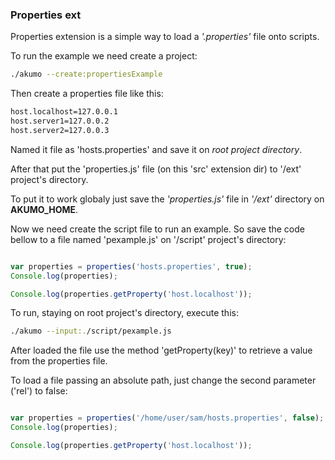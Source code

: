 ### Properties ext

Properties extension is a simple way to load a <i>'.properties'</i> file onto scripts.
<p>
 To run the example we need create a project:
 
 ```bash
./akumo --create:propertiesExample

 ```
<p> 
Then create a properties file like this:

```bash
host.localhost=127.0.0.1
host.server1=127.0.0.2
host.server2=127.0.0.3

```
Named it file as 'hosts.properties' and save it on <i>root project directory</i>.
<p>
After that put the 'properties.js' file (on this 'src' extension dir) to '/ext' project's directory.
<p>
To put it to work globaly just save the <i>'properties.js'</i> file in <i>'/ext'</i> directory on <b>AKUMO_HOME</b>.
<p>

Now we need create the script file to run an example. So save the code bellow to a file named 'pexample.js' on '/script' project's directory:

```javascript

var properties = properties('hosts.properties', true);
Console.log(properties);

Console.log(properties.getProperty('host.localhost'));

```

To run, staying on root project's directory, execute this:

```bash
./akumo --input:./script/pexample.js

```

After loaded the file use the method 'getProperty(key)' to retrieve a value from the properties file.
<p>

To load a file passing an absolute path, just change the second parameter ('rel') to false:

```javascript

var properties = properties('/home/user/sam/hosts.properties', false);
Console.log(properties);

Console.log(properties.getProperty('host.localhost'));

```

<p>


